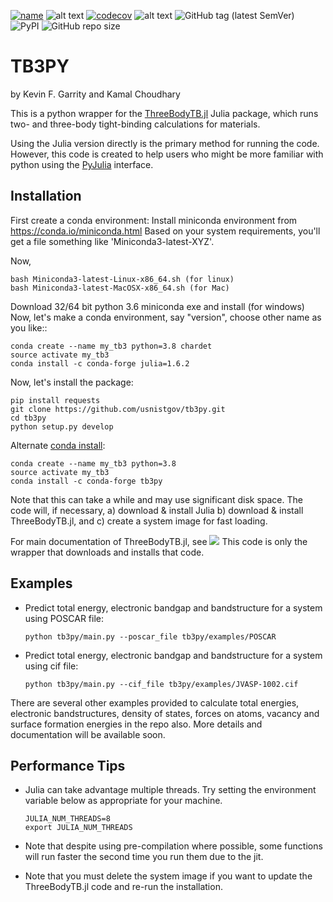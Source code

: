 [![name](https://colab.research.google.com/assets/colab-badge.svg)](https://colab.research.google.com/github/knc6/jarvis-tools-notebooks/blob/master/jarvis-tools-notebooks/ThreeBodyTB_julia.ipynb)
![alt text](https://github.com/usnistgov/tb3py/actions/workflows/main.yml/badge.svg)
[![codecov](https://codecov.io/gh/usnistgov/tb3py/branch/master/graph/badge.svg?token=TuQF7eVF7F)](https://codecov.io/gh/usnistgov/tb3py)
![alt text](
https://anaconda.org/conda-forge/tb3py/badges/version.svg)
![GitHub tag (latest SemVer)](https://img.shields.io/github/v/tag/usnistgov/tb3py)
![PyPI](https://img.shields.io/pypi/v/tb3py)
![GitHub repo size](https://img.shields.io/github/repo-size/usnistgov/tb3py)
# TB3PY

by Kevin F. Garrity and Kamal Choudhary

This is a python wrapper for the
[ThreeBodyTB.jl](http://github.com/usnistgov/ThreeBodyTB.jl) Julia
package, which runs two- and three-body tight-binding calculations for
materials.

Using the Julia version directly is the primary method for running the
code. However, this code is created to help users who might be more familiar
with python using the
[PyJulia](https://github.com/JuliaPy/pyjulia) interface.

## Installation

First create a conda environment:
Install miniconda environment from https://conda.io/miniconda.html
Based on your system requirements, you'll get a file something like 'Miniconda3-latest-XYZ'.

Now,

```
bash Miniconda3-latest-Linux-x86_64.sh (for linux)
bash Miniconda3-latest-MacOSX-x86_64.sh (for Mac)
```
Download 32/64 bit python 3.6 miniconda exe and install (for windows)
Now, let's make a conda environment, say "version", choose other name as you like::
```
conda create --name my_tb3 python=3.8 chardet
source activate my_tb3
conda install -c conda-forge julia=1.6.2
```

Now, let's install the package:
```
pip install requests
git clone https://github.com/usnistgov/tb3py.git
cd tb3py
python setup.py develop
```


Alternate [conda install](https://anaconda.org/conda-forge/tb3py):
```
conda create --name my_tb3 python=3.8
source activate my_tb3
conda install -c conda-forge tb3py
```

Note that this can take a while and may use significant disk space. The code
will, if necessary, a) download & install Julia b) download & install
ThreeBodyTB.jl, and c) create a system image for fast loading.


For main documentation of ThreeBodyTB.jl, see [![](https://img.shields.io/badge/docs-dev-blue.svg)](https://pages.nist.gov/ThreeBodyTB.jl/)
This code is only the wrapper that downloads and installs that code.


## Examples

- Predict total energy, electronic bandgap and bandstructure for a system using POSCAR file:

  ```
  python tb3py/main.py --poscar_file tb3py/examples/POSCAR
  ```
- Predict total energy, electronic bandgap and bandstructure for a system using cif file:

  ```
  python tb3py/main.py --cif_file tb3py/examples/JVASP-1002.cif
  ```

There are several other examples provided to calculate total energies, electronic bandstructures, density of states, forces on atoms, vacancy and surface formation energies in the repo also.
More details and documentation will be available soon.

## Performance Tips

- Julia can take advantage multiple threads. Try setting the environment variable below as appropriate for your machine.
    ```
    JULIA_NUM_THREADS=8
    export JULIA_NUM_THREADS
    ```

- Note that despite using pre-compilation where possible, some
  functions will run faster the second time you run them due to the
  jit.

- Note that you must delete the system image if you want to update the
  ThreeBodyTB.jl code and re-run the installation.

